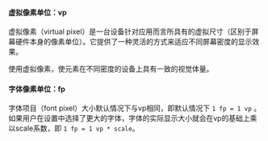 #### 虚拟像素单位：vp

虚拟像素（virtual pixel）是一台设备针对应用而言所具有的虚拟尺寸（区别于屏幕硬件本身的像素单位）。它提供了一种灵活的方式来适应不同屏幕密度的显示效果。

使用虚拟像素，使元素在不同密度的设备上具有一致的视觉体量。



#### 字体像素单位：fp

字体项目（font pixel）大小默认情况下与vp相同，即默认情况下 `1 fp = 1 vp` 。如果用户在设置中选择了更大的字体，字体的实际显示大小就会在vp的基础上乘以scale系数，即 `1 fp = 1 vp * scale`。